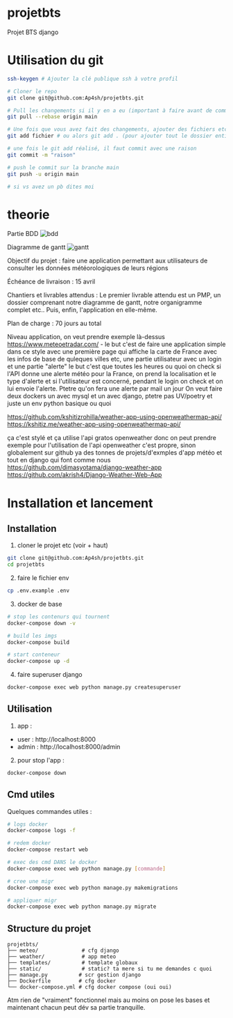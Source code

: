 # projetbts

Projet BTS django

# Utilisation du git

```bash
ssh-keygen # Ajouter la clé publique ssh à votre profil

# Cloner le repo
git clone git@github.com:Ap4sh/projetbts.git

# Pull les changements si il y en a eu (important à faire avant de commencer à dév ou push ou quoi)
git pull --rebase origin main

# Une fois que vous avez fait des changements, ajouter des fichiers etc vous pouvez faire:
git add fichier # ou alors git add . (pour ajouter tout le dossier entier)

# une fois le git add réalisé, il faut commit avec une raison
git commit -m "raison"

# push le commit sur la branche main
git push -u origin main

# si vs avez un pb dites moi
```


# theorie

Partie BDD
![bdd](https://i.imgur.com/5lS7Yyw.png)

Diagramme de gantt
![gantt](https://i.imgur.com/eJyT9hq.png)


Objectif du projet : faire une application permettant aux utilisateurs de consulter les données météorologiques de leurs régions

Échéance de livraison : 15 avril

Chantiers et livrables attendus : Le premier livrable attendu est un PMP, un dossier comprenant notre diagramme de gantt, notre organigramme complet etc.. Puis, enfin, l'application en elle-même.

Plan de charge : 70 jours au total 



Niveau application, on veut prendre exemple là-dessus https://www.meteoetradar.com/ - le but c'est de faire une application simple dans ce style avec une première page qui affiche la carte de France avec les infos de base de quleques villes etc, une partie utilisateur avec un login et une partie "alerte" le but c'est que toutes les heures ou quoi on check si l'API donne une alerte météo pour la France, on prend la localisation et le type d'alerte et si l'utilisateur est concerné, pendant le login on check et on lui envoie l'alerte. Ptetre qu'on fera une alerte par mail un jour
On veut faire deux dockers un avec mysql et un avec django, ptetre pas UV/poetry et juste un env python basique ou quoi

https://github.com/kshitizrohilla/weather-app-using-openweathermap-api/
https://kshitiz.me/weather-app-using-openweathermap-api/

ça c'est stylé et ça utilise l'api gratos openweather donc on peut prendre exemple pour l'utilisation de l'api openweather c'est propre, sinon globalement sur github ya des tonnes de projets/d'exmples d'app météo et tout en django qui font comme nous
https://github.com/dimasyotama/django-weather-app
https://github.com/akrish4/Django-Weather-Web-App

# Installation et lancement

## Installation

1. cloner le projet etc (voir + haut)
```bash
git clone git@github.com:Ap4sh/projetbts.git
cd projetbts
```

2. faire le fichier env
```bash
cp .env.example .env
```

3. docker de base
```bash
# stop les contenurs qui tournent
docker-compose down -v

# build les imgs
docker-compose build

# start conteneur
docker-compose up -d
```

4. faire superuser django
```bash
docker-compose exec web python manage.py createsuperuser
```

## Utilisation

1. app :
- user : http://localhost:8000
- admin : http://localhost:8000/admin

2. pour stop l'app :
```bash
docker-compose down
```

## Cmd utiles

Quelques commandes utiles :

```bash
# logs docker
docker-compose logs -f

# redem docker
docker-compose restart web

# exec des cmd DANS le docker
docker-compose exec web python manage.py [commande]

# cree une migr
docker-compose exec web python manage.py makemigrations

# appliquer migr
docker-compose exec web python manage.py migrate
```

## Structure du projet
```
projetbts/
├── meteo/              # cfg django
├── weather/            # app meteo
├── templates/          # template globaux
├── static/             # static? ta mere si tu me demandes c quoi
├── manage.py          # scr gestion django
├── Dockerfile         # cfg docker
└── docker-compose.yml # cfg docker compose (oui oui)
```

Atm rien de "vraiment" fonctionnel mais au moins on pose les bases et maintenant chacun peut dév sa partie tranquille.


